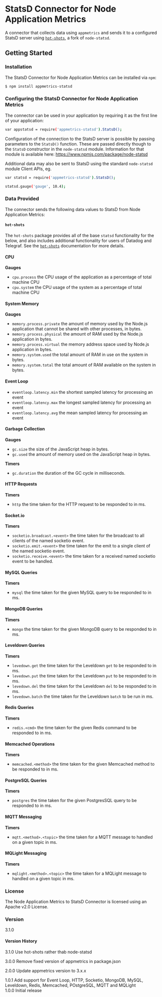 # StatsD Connector for Node Application Metrics

A connector that collects data using `appmetrics` and sends it to a configured StatsD server using [`hot-shots`](https://github.com/brightcove/hot-shots), a fork of `node-statsd`.

## Getting Started

### Installation
The StatsD Connector for Node Application Metrics can be installed via `npm`:
```sh
$ npm install appmetrics-statsd
```

### Configuring the StatsD Connector for Node Application Metrics 

The connector can be used in your application by requiring it as the first line of your application:
```sh
var appstatsd = require('appmetrics-statsd').StatsD();
```
Configuration of the connection to the StatsD server is possible by passing parameters to the `StatsD()` function. These are passed directly though to the `StatsD` constructor in the `node-statsd` module. Information for that module is available here:
https://www.npmjs.com/package/node-statsd

Additional data may also be sent to StatsD using the standard `node-statsd` module Client APIs, eg.

```sh
var statsd = require('appmetrics-statsd').StatsD();

statsd.gauge('gauge', 10.4);
```

### Data Provided

The connector sends the following data values to StatsD from Node Application Metrics:

#### `hot-shots`
The `hot-shots` package provides all of the base `statsd` functionality for the below, and
also includes additional functionality for users of Datadog and Telegraf. See the 
[`hot-shots`](https://github.com/brightcove/hot-shots) documentation for more details.

#### CPU
**Gauges**

* `cpu.process` the CPU usage of the application as a percentage of total machine CPU
* `cpu.system` the CPU usage of the system as a percentage of total machine CPU

#### System Memory

**Gauges**

* `memory.process.private` the amount of memory used by the Node.js application that cannot be shared with other processes, in bytes.
* `memory.process.physical` the amount of RAM used by the Node.js application in bytes.
* `memory.process.virtual` the memory address space used by Node.js application in bytes.
* `memory.system.used` the total amount of RAM in use on the system in bytes.
* `memory.system.total` the total amount of RAM available on the system in bytes.

#### Event Loop

* `eventloop.latency.min` the shortest sampled latency for processing an event
* `eventloop.latency.max` the longest sampled latency for processing an event
* `eventloop.latency.avg` the mean sampled latency for processing an event

#### Garbage Collection

**Gauges**

* `gc.size` the size of the JavaScript heap in bytes.
* `gc.used` the amount of memory used on the JavaScript heap in bytes.

**Timers**

* `gc.duration` the duration of the GC cycle in milliseconds.

#### HTTP Requests

**Timers**

* `http` the time taken for the HTTP request to be responded to in ms.

#### Socket.io

**Timers**

* `socketio.broadcast.<event>` the time taken for the broadcast to all clients of the named socketio event.
* `socketio.emit.<event>` the time taken for the emit to a single client of the named socketio event.
* `socketio.receive.<event>` the time taken for a received named socketio event to be handled.

#### MySQL Queries

**Timers**

* `mysql` the time taken for the given MySQL query to be responded to in ms.

#### MongoDB Queries

**Timers**

* `mongo` the time taken for the given MongoDB query to be responded to in ms.

#### Leveldown Queries

**Timers**

* `levedown.get` the time taken for the Leveldown `get` to be responded to in ms.
* `levedown.put` the time taken for the Leveldown `put` to be responded to in ms.
* `levedown.del` the time taken for the Leveldown `del` to be responded to in ms.
* `levedown.batch` the time taken for the Leveldown `batch` to be run in ms.

#### Redis Queries

**Timers**

* `redis.<cmd>` the time taken for the given Redis command to be responded to in ms.

#### Memcached Operations

**Timers**

* `memcached.<method>` the time taken for the given Memcached method to be responded to in ms.

#### PostgreSQL Queries

**Timers**

* `postgres` the time taken for the given PostgresSQL query to be responded to in ms.

#### MQTT Messaging

**Timers**

* `mqtt.<method>.<topic>` the time taken for a MQTT message to handled on a given topic in ms.

#### MQLight Messaging

**Timers**

* `mqlight.<method>.<topic>`  the time taken for a MQLight message to handled on a given topic in ms.

### License
The Node Application Metrics to StatsD Connector is licensed using an Apache v2.0 License.

### Version
3.1.0

#### Version History
3.1.0 Use hot-shots rather thab node-statsd

3.0.0 Remove fixed version of appmetrics in package.json

2.0.0 Update appmetrics version to 3.x.x

1.0.1 Add support for Event Loop, HTTP, Socketio, MongoDB, MySQL, Leveldown, Redis, Memcached, POstgreSQL, MQTT and MQLight  
1.0.0 Initial release  
